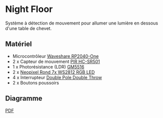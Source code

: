 # Night Floor

Système à détection de mouvement pour allumer une lumière en dessous d'une table de chevet.

## Matériel

-   Microcontrôleur [Waveshare RP2040-One](https://www.waveshare.com/wiki/RP2040-One)
-   2 x Capteur de mouvement [PIR HC-SR501](https://www.bastelgarage.ch/module-de-capteur-de-mouvement-pir-hc-sr501)
-   1 x Photorésistance (LDR) [GM5516](https://www.bastelgarage.ch/capteur-de-lumiere-photoresistance-gm5516)
-   2 x [Neopixel Rond 7x WS2812 RGB LED](https://www.bastelgarage.ch/neopixel-rond-7x-ws2812-rgb-led)
-   4 x Interrupteur [Double Pole Double Throw](https://europe1.discourse-cdn.com/arduino/original/4X/3/8/7/387dd25fe7acaebee762ab094ed0a78ffb5c3c85.jpeg)
-   2 x Boutons poussoirs

## Diagramme

[PDF](diagram.pdf)
